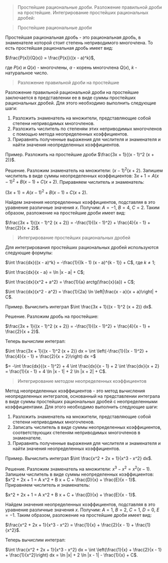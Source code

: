 >Простейшие рациональные дроби. Разложение правильной дроби на простейшие. Интегрирование простейших рациональных дробей:

> Простейшие рациональные дроби

Простейшая рациональная дробь - это рациональная дробь, в знаменателе которой стоит степень неприводимого многочлена. То есть простейшая рациональная дробь имеет вид:

$\frac{P(x)}{Q(x)} = \frac{P(x)}{(x - a)^k}$,

где $P(x)$ и $Q(x)$ - многочлены, $a$ - корень многочлена $Q(x)$, $k$ - натуральное число.

> Разложение правильной дроби на простейшие

Разложение правильной рациональной дроби на простейшие заключается в представлении ее в виде суммы простейших рациональных дробей. Для этого необходимо выполнить следующие шаги:

1. Разложить знаменатель на множители, представляющие собой степени неприводимых многочленов.
2. Разложить числитель по степеням этих неприводимых многочленов с помощью метода неопределенных коэффициентов.
3. Приравнять полученные выражения для числителя и знаменателя и найти значения неопределенных коэффициентов.

Пример. Разложить на простейшие дроби $\frac{3x + 1}{(x - 1)^2 (x + 2)}$.

Решение. Разложим знаменатель на множители: $(x - 1)^2 (x + 2)$. Запишем числитель в виде суммы неопределенных коэффициентов: $3x + 1 = A (x - 1)^2 + B (x - 1) + C (x + 2)$. Приравняем числитель и знаменатель:

$(3x + 1) = A (x - 1)^2 + B (x - 1) + C (x + 2)$.

Найдем значения неопределенных коэффициентов, подставляя в это уравнение различные значения $x$. Получим: $A = -1$, $B = 4$, $C = 2$. Таким образом, разложение на простейшие дроби имеет вид:

$\frac{3x + 1}{(x - 1)^2 (x + 2)} = -\frac{1}{(x - 1)^2} + \frac{4}{x - 1} + \frac{2}{x + 2}$.

> Интегрирование простейших рациональных дробей

Для интегрирования простейших рациональных дробей используются следующие формулы:

$\int \frac{dx}{(x - a)^k} = -\frac{1}{(k - 1) (x - a)^{k - 1}} + C$, где $k \neq 1$;

$\int \frac{dx}{x - a} = \ln |x - a| + C$;

$\int \frac{dx}{x^2 + a^2} = \frac{1}{a} arctg(\frac{x}{a}) + C$;

$\int \frac{dx}{x^2 - a^2} = \frac{1}{2a} \ln \left|\frac{x - a}{x + a}\right| + C$.

Пример. Вычислить интеграл $\int \frac{3x + 1}{(x - 1)^2 (x + 2)} dx$.

Решение. Разложим дробь на простейшие:

$\frac{3x + 1}{(x - 1)^2 (x + 2)} = -\frac{1}{(x - 1)^2} + \frac{4}{x - 1} + \frac{2}{x + 2}$.

Теперь вычислим интеграл:

$\int \frac{3x + 1}{(x - 1)^2 (x + 2)} dx = \int \left(-\frac{1}{(x - 1)^2} + \frac{4}{x - 1} + \frac{2}{x + 2}\right) dx =$

$= -\int \frac{dx}{(x - 1)^2} + 4 \int \frac{dx}{x - 1} + 2 \int \frac{dx}{x + 2} = \frac{1}{x - 1} + 4 \ln |x - 1| + 2 \ln |x + 2| + C$.

> Интегрирование методом неопределенных коэффициентов

Метод неопределенных коэффициентов - это метод вычисления неопределенных интегралов, основанный на представлении интеграла в виде суммы простейших рациональных дробей с неопределенными коэффициентами. Для этого необходимо выполнить следующие шаги:

1. Разложить знаменатель на множители, представляющие собой степени неприводимых многочленов.
2. Записать числитель в виде суммы неопределенных коэффициентов, соответствующих степеням неприводимых многочленов в знаменателе.
3. Приравнять полученные выражения для числителя и знаменателя и найти значения неопределенных коэффициентов.

Пример. Вычислить интеграл $\int \frac{x^2 + 2x + 1}{x^3 - x^2} dx$.

Решение. Разложим знаменатель на множители: $x^3 - x^2 = x^2 (x - 1)$. Запишем числитель в виде суммы неопределенных коэффициентов: $x^2 + 2x + 1 = A x^2 + B x + C + \frac{D}{x} + \frac{E}{x - 1}$. Приравняем числитель и знаменатель:

$x^2 + 2x + 1 = A x^2 + B x + C + \frac{D}{x} + \frac{E}{x - 1}$.

Найдем значения неопределенных коэффициентов, подставляя в это уравнение различные значения $x$. Получим: $A = 1$, $B = 2$, $C = 1$, $D = 0$, $E = -1$. Таким образом, разложение на простейшие дроби имеет вид:

$\frac{x^2 + 2x + 1}{x^3 - x^2} = \frac{1}{x} + \frac{2}{x - 1} + \frac{1}{x^2}$.

Теперь вычислим интеграл:

$\int \frac{x^2 + 2x + 1}{x^3 - x^2} dx = \int \left(\frac{1}{x} + \frac{2}{x - 1} + \frac{1}{x^2}\right) dx = \ln |x| + 2 \ln |x - 1| - \frac{1}{x} + C$.

